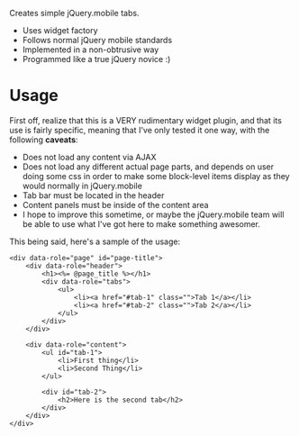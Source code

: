 Creates simple jQuery.mobile tabs.

- Uses widget factory
- Follows normal jQuery mobile standards
- Implemented in a non-obtrusive way
- Programmed like a true jQuery novice :)

Usage
=====

First off, realize that this is a VERY rudimentary widget plugin, and that its use is fairly specific, meaning that I've only tested it one way, 
with the following **caveats**:

- Does not load any content via AJAX
- Does not load any different actual page parts, and depends on user doing some css in order to make some block-level items display as they would normally in jQuery.mobile
- Tab bar must be located in the header
- Content panels must be inside of the content area
- I hope to improve this sometime, or maybe the jQuery.mobile team will be able to use what I've got here to make something awesomer.

This being said, here's a sample of the usage:

	<div data-role="page" id="page-title">
		<div data-role="header">
			<h1><%= @page_title %></h1>
			<div data-role="tabs">
				<ul>
					<li><a href="#tab-1" class="">Tab 1</a></li>
					<li><a href="#tab-2" class="">Tab 2</a></li>
				</ul>
			</div>
		</div>

		<div data-role="content">
			<ul id="tab-1">
				<li>First thing</li>
				<li>Second Thing</li>
			</ul>

			<div id="tab-2">
				<h2>Here is the second tab</h2>
			</div>
		</div>
	</div>